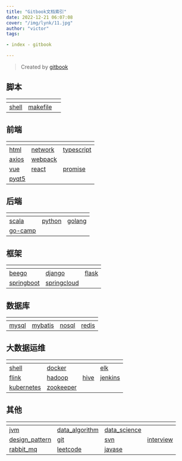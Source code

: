 ```yaml
---
title: "Gitbook文档索引"
date: 2022-12-21 06:07:08 
cover: "/img/lynk/11.jpg"
author: "victor"
tags:

- index - gitbook

---
```



> Created by [gitbook](https://www.gitbook.com/)
>

## 脚本

<div>
    <table>
        <thead>
        <tr>
            <th></th>
            <th></th>
            <th></th>
        </tr>
        </thead>
        <tbody>
        <tr>
            <td>
                <a href="https://victorfengming.gitee.io/shell/">
                    <span>shell</span>
                </a>
            </td>
            <td>
                <a href="https://victorfengming.gitee.io/makefile/">
                    <span>makefile</span>
                </a>
            </td>
            <td></td>
        </tr>
        </tbody>
    </table>
</div>

## 前端

<div>
    <table>
        <thead>
        <tr>
            <th></th>
            <th></th>
            <th></th>
        </tr>
        </thead>
        <tbody>
        <tr>
            <td>
                <a href="https://victorfengming.gitee.io/course/front_page/index.html">
                    <span>html</span>
                </a>
            </td>
            <td>
                <a href="https://victorfengming.gitee.io/network/">
                    <span>network</span>
                </a>
            </td>
            <td>
                <a href="https://victorfengming.gitee.io/typescript/">
                    <span>typescript</span>
                </a>
            </td>
        </tr>
        <tr>
            <td>
                <a href="https://victorfengming.gitee.io/axios/">
                    <span>axios</span>
                </a>
            </td>
            <td>
                <a href="https://victorfengming.gitee.io/webpack/">
                    <span>webpack</span>
                </a>
            </td>
            <td></td>
        </tr>
        <tr>
            <td>
                <a href="https://victorfengming.gitee.io/vue/">
                    <span>vue</span>
                </a>
            </td>
            <td>
                <a href="https://victorfengming.gitee.io/react/">
                    <span>react</span>
                </a>
            </td>
            <td>
                <a href="https://victorfengming.gitee.io/promise/">
                    <span>promise</span>
                </a>
            </td>
        </tr>
        <tr>
            <td>
                <a href="https://victorfengming.gitee.io/course/pyqt5/index.html">
                    <span>pyqt5</span>
                </a>
            </td>
            <td></td>
            <td></td>
        </tr>
        </tbody>
    </table>
</div>

## 后端

<div>
    <table>
        <thead>
        <tr>
            <th></th>
            <th></th>
            <th></th>
        </tr>
        </thead>
        <tbody>
        <tr>
            <td>
                <a href="https://victorfengming.gitee.io/scala/">
                    <span>scala</span>
                </a>
            </td>
            <td>
                <a href="https://victorfengming.gitee.io/course/python_book/index.html">
                    <span>python</span>
                </a>
            </td>
            <td>
                <a href="https://victorfengming.gitee.io/course/go/index.html">
                    <span>golang</span>
                </a>
            </td>
        </tr>
        <tr>
            <td>
                <a href="https://victorfengming.gitee.io/go-camp/">
                    <span>go-camp</span>
                </a>
            </td>
        </tr>
        </tbody>
    </table>
</div>

## 框架

<div>
    <table>
        <thead>
        <tr>
            <th></th>
            <th></th>
            <th></th>
        </tr>
        </thead>
        <tbody>
        <tr>
            <td>
                <a href="https://victorfengming.gitee.io/course/beego/index.html">
                    <span>beego</span>
                </a>
            </td>
            <td>
                <a href="https://victorfengming.gitee.io/course/django/index.html">
                    <span>django</span>
                </a>
            </td>
            <td>
                <a href="https://victorfengming.gitee.io/course/flask/index.html">
                    <span>flask</span>
                </a>
            </td>
        </tr>
        <tr>
            <td>
                <a href="https://victorfengming.gitee.io/springboot/">
                    <span>springboot</span>
                </a>
            </td>
            <td>
                <a href="https://victorfengming.gitee.io/springcloud/">
                    <span>springcloud</span>
                </a>
            </td>
            <td></td>
        </tr>
        </tbody>
    </table>
</div>

## 数据库

<div>
    <table>
        <thead>
        <tr>
            <th></th>
            <th></th>
            <th></th>
            <th></th>
        </tr>
        </thead>
        <tbody>
        <tr>
            <td>
                <a href="https://victorfengming.gitee.io/course/mysql/index.html">
                    <span>mysql</span>
                </a>
            </td>
            <td>
                <a href="https://victorfengming.gitee.io/course/mybatis/index.html">
                    <span>mybatis</span>
                </a>
            </td>
            <td>
                <a href="https://victorfengming.gitee.io/course/nosql/index.html">
                    <span>nosql</span>
                </a>
            </td>
            <td>
                <a href="https://victorfengming.gitee.io/course/redis/index.html">
                    <span>redis</span>
                </a>
            </td>
        </tr>
        </tbody>
    </table>
</div>

## 大数据运维

<div>
    <table>
        <thead>
        <tr>
            <th></th>
            <th></th>
            <th></th>
            <th></th>
        </tr>
        </thead>
        <tbody>
        <tr>
            <td>
                <a href="https://victorfengming.gitee.io/shell/">
                    <span>shell</span>
                </a>
            </td>
            <td>
                <a href="https://victorfengming.gitee.io/docker/">
                    <span>docker</span>
                </a>
            </td>
            <td>
            </td>
            <td>
                <a href="https://victorfengming.gitee.io/elk/">
                    <span>elk</span>
                </a>
            </td>
        </tr>
        <tr>
            <td>
                <a href="https://victorfengming.gitee.io/flink/">
                    <span>flink</span>
                </a>
            </td>
            <td>
                <a href="https://victorfengming.gitee.io/hadoop/">
                    <span>hadoop</span>
                </a>
            </td>
            <td>
                <a href="https://victorfengming.gitee.io/hive/">
                    <span>hive</span>
                </a>
            </td>
            <td>
                <a href="http://victorfengming.gitee.io/jenkins/">
                    <span>jenkins</span>
                </a>
            </td>
        </tr>
        <tr>
            <td>
                <a href="https://victorfengming.gitee.io/kubernetes/">
                    <span>kubernetes</span>
                </a>
            </td>
            <td>
                <a href="https://victorfengming.gitee.io/zookeeper/">
                    <span>zookeeper</span>
                </a>
            </td>
            <td></td>
            <td></td>
        </tr>
        </tbody>
    </table>
</div>

## 其他

<div>
    <table>
        <thead>
        <tr>
            <th></th>
            <th></th>
            <th></th>
            <th></th>
        </tr>
        </thead>
        <tbody>
        <tr>
            <td>
                <a href="https://victorfengming.gitee.io/jvm/">
                    <span>jvm</span>
                </a>
            </td>
            <td>
                <a href="https://victorfengming.gitee.io/data_algorithm/">
                    <span>data_algorithm</span>
                </a>
            </td>
            <td>
                <a href="https://victorfengming.gitee.io/course/data_science/index.html">
                    <span>data_science</span>
                </a>
            </td>
            <td></td>
        </tr>
        <tr>
            <td>
                <a href="https://victorfengming.gitee.io/design_pattern/">
                    <span>design_pattern</span>
                </a>
            </td>
            <td>
                <a href="https://victorfengming.gitee.io/course/git/index.html">
                    <span>git</span>
                </a>
            </td>
            <td>
                <a href="https://victorfengming.gitee.io/course/svn/index.html">
                    <span>svn</span>
                </a>
            </td>
            <td>
                <a href="https://victorfengming.gitee.io/interview/">
                    <span>interview</span>
                </a>
            </td>
        </tr>
        <tr>
            <td>
                <a href="https://victorfengming.gitee.io/rabbit_mq/">
                    <span>rabbit_mq</span>
                </a>
            </td>
            <td>
                <a href="https://victorfengming.gitee.io/leetcode/">
                    <span>leetcode</span>
                </a>
            </td>
            <td>
                <a href="https://gitee.com/victorfengming/javase/">
                    <span>javase</span>
                </a>
            </td>
        </tr>
        </tbody>
    </table>
</div>





<style>
    span:hover {
        color: #FFFFFF;
        background: #00b5e5;
    }
</style>